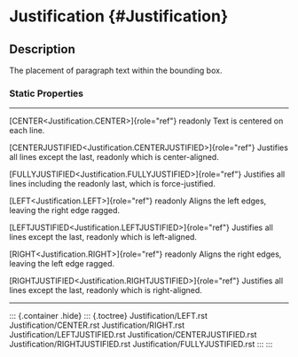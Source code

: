Justification {#Justification}
=============

Description
-----------

The placement of paragraph text within the bounding box.

### Static Properties

  ---------------------------------------------------------------- ------------------------------------
  [CENTER\<Justification.CENTER\>]{role="ref"} readonly            Text is centered on each line.

  [CENTERJUSTIFIED\<Justification.CENTERJUSTIFIED\>]{role="ref"}   Justifies all lines except the last,
  readonly                                                         which is center-aligned.

  [FULLYJUSTIFIED\<Justification.FULLYJUSTIFIED\>]{role="ref"}     Justifies all lines including the
  readonly                                                         last, which is force-justified.

  [LEFT\<Justification.LEFT\>]{role="ref"} readonly                Aligns the left edges, leaving the
                                                                   right edge ragged.

  [LEFTJUSTIFIED\<Justification.LEFTJUSTIFIED\>]{role="ref"}       Justifies all lines except the last,
  readonly                                                         which is left-aligned.

  [RIGHT\<Justification.RIGHT\>]{role="ref"} readonly              Aligns the right edges, leaving the
                                                                   left edge ragged.

  [RIGHTJUSTIFIED\<Justification.RIGHTJUSTIFIED\>]{role="ref"}     Justifies all lines except the last,
  readonly                                                         which is right-aligned.
  ---------------------------------------------------------------- ------------------------------------

::: {.container .hide}
::: {.toctree}
Justification/LEFT.rst Justification/CENTER.rst Justification/RIGHT.rst
Justification/LEFTJUSTIFIED.rst Justification/CENTERJUSTIFIED.rst
Justification/RIGHTJUSTIFIED.rst Justification/FULLYJUSTIFIED.rst
:::
:::
